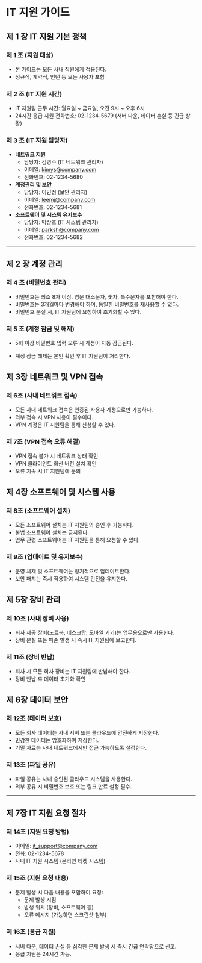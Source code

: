 # IT 지원 가이드

## 제 1 장 IT 지원 기본 정책

### 제 1 조 (지원 대상)
- 본 가이드는 모든 사내 직원에게 적용된다.
- 정규직, 계약직, 인턴 등 모든 사용자 포함

### 제 2 조 (IT 지원 시간)
- IT 지원팀 근무 시간: 월요일 ~ 금요일, 오전 9시 ~ 오후 6시
- 24시간 응급 지원 전화번호: 02-1234-5679 (서버 다운, 데이터 손실 등 긴급 상황)

### 제 3 조 (IT 지원 담당자)
- **네트워크 지원**
  - 담당자: 김영수 (IT 네트워크 관리자)
  - 이메일: kimys@company.com
  - 전화번호: 02-1234-5680
- **계정관리 및 보안**
  - 담당자: 이민정 (보안 관리자)
  - 이메일: leemj@company.com
  - 전화번호: 02-1234-5681
- **소프트웨어 및 시스템 유지보수**
  - 담당자: 박상호 (IT 시스템 관리자)
  - 이메일: parksh@company.com
  - 전화번호: 02-1234-5682

---

## 제 2 장 계정 관리

### 제 4 조 (비밀번호 관리)
- 비밀번호는 최소 8자 이상, 영문 대소문자, 숫자, 특수문자를 포함해야 한다.
- 비밀번호는 3개월마다 변경해야 하며, 동일한 비밀번호를 재사용할 수 없다.
- 비밀번호 분실 시, IT 지원팀에 요청하여 초기화할 수 있다.

### 제 5 조 (계정 잠금 및 해제)
- 5회 이상 비밀번호 입력 오류 시 계정이 자동 잠금된다.

- 계정 잠금 해제는 본인 확인 후 IT 지원팀이 처리한다.

## 제 3장 네트워크 및 VPN 접속

### 제 6조 (사내 네트워크 접속)
- 모든 사내 네트워크 접속은 인증된 사용자 계정으로만 가능하다.
- 외부 접속 시 VPN 사용이 필수이다.
- VPN 계정은 IT 지원팀을 통해 신청할 수 있다.

### 제 7조 (VPN 접속 오류 해결)
- VPN 접속 불가 시 네트워크 상태 확인
- VPN 클라이언트 최신 버전 설치 확인
- 오류 지속 시 IT 지원팀에 문의

## 제 4장 소프트웨어 및 시스템 사용

### 제 8조 (소프트웨어 설치)
- 모든 소프트웨어 설치는 IT 지원팀의 승인 후 가능하다.
- 불법 소프트웨어 설치는 금지된다.
- 업무 관련 소프트웨어는 IT 지원팀을 통해 요청할 수 있다.

### 제 9조 (업데이트 및 유지보수)
- 운영 체제 및 소프트웨어는 정기적으로 업데이트한다.
- 보안 패치는 즉시 적용하여 시스템 안전을 유지한다.

## 제 5장 장비 관리

### 제 10조 (사내 장비 사용)
- 회사 제공 장비(노트북, 데스크탑, 모바일 기기)는 업무용으로만 사용한다.
- 장비 분실 또는 파손 발생 시 즉시 IT 지원팀에 보고한다.

### 제 11조 (장비 반납)
- 퇴사 시 모든 회사 장비는 IT 지원팀에 반납해야 한다.
- 장비 반납 후 데이터 초기화 확인

## 제 6장 데이터 보안

### 제 12조 (데이터 보호)
- 모든 회사 데이터는 사내 서버 또는 클라우드에 안전하게 저장한다.
- 민감한 데이터는 암호화하여 저장한다.
- 기밀 자료는 사내 네트워크에서만 접근 가능하도록 설정한다.

### 제 13조 (파일 공유)
- 파일 공유는 사내 승인된 클라우드 시스템을 사용한다.
- 외부 공유 시 비밀번호 보호 또는 링크 만료 설정 필수.

---

## 제 7장 IT 지원 요청 절차

### 제 14조 (지원 요청 방법)
- 이메일: it_support@company.com  
- 전화: 02-1234-5678  
- 사내 IT 지원 시스템 (온라인 티켓 시스템)

### 제 15조 (지원 요청 내용)
- 문제 발생 시 다음 내용을 포함하여 요청:
  - 문제 발생 시점
  - 발생 위치 (장비, 소프트웨어 등)
  - 오류 메시지 (가능하면 스크린샷 첨부)

### 제 16조 (응급 지원)
- 서버 다운, 데이터 손실 등 심각한 문제 발생 시 즉시 긴급 연락망으로 신고.
- 응급 지원은 24시간 가능.